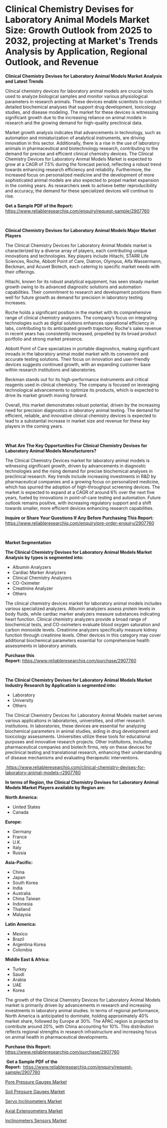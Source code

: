 <p><h1>Clinical Chemistry Devises for Laboratory Animal Models Market Size: Growth Outlook from 2025 to 2032, projecting at Market's Trends Analysis by Application, Regional Outlook, and Revenue</h1></p><p><strong>Clinical Chemistry Devises for Laboratory Animal Models Market Analysis and Latest Trends</strong></p>
<p><p>Clinical chemistry devices for laboratory animal models are crucial tools used to analyze biological samples and monitor various physiological parameters in research animals. These devices enable scientists to conduct detailed biochemical analyses that support drug development, toxicology studies, and disease modeling. The market for these devices is witnessing significant growth due to the increasing reliance on animal models in research and the growing demand for high-quality preclinical data.</p><p>Market growth analysis indicates that advancements in technology, such as automation and miniaturization of analytical instruments, are driving innovation in this sector. Additionally, there is a rise in the use of laboratory animals in pharmaceutical and biotechnology research, contributing to the demand for precise and efficient clinical chemistry devices. The Clinical Chemistry Devices for Laboratory Animal Models Market is expected to grow at a CAGR of 7.5% during the forecast period, reflecting a robust trend towards enhancing research efficiency and reliability. Furthermore, the increased focus on personalized medicine and the development of more sophisticated animal models are also expected to propel market expansion in the coming years. As researchers seek to achieve better reproducibility and accuracy, the demand for these specialized devices will continue to rise.</p></p>
<p><strong>Get a Sample PDF of the Report:&nbsp;</strong> <a href="https://www.reliableresearchiq.com/enquiry/request-sample/2907760?utm_campaign=104&utm_medium=2&utm_source=Github&utm_content=ia&utm_term=12032025&utm_id=clinical-chemistry-devises-for-laboratory-animal-models">https://www.reliableresearchiq.com/enquiry/request-sample/2907760</a></p>
<p>&nbsp;</p>
<p><strong>Clinical Chemistry Devises for Laboratory Animal Models Major Market Players</strong></p>
<p><p>The Clinical Chemistry Devices for Laboratory Animal Models market is characterized by a diverse array of players, each contributing unique innovations and technologies. Key players include Hitachi, STARR Life Sciences, Roche, Abbott Point of Care, Diatron, Olympus, Alfa Wassermann, Beckman, and Acuvet Biotech, each catering to specific market needs with their offerings.</p><p>Hitachi, known for its robust analytical equipment, has seen steady market growth owing to its advanced diagnostic solutions and automation capabilities. Their commitment to research and development positions them well for future growth as demand for precision in laboratory testing increases.</p><p>Roche holds a significant position in the market with its comprehensive range of clinical chemistry analyzers. The company’s focus on integrating technologies such as digital solutions enhances operational efficiency in labs, contributing to its anticipated growth trajectory. Roche's sales revenue in recent years has consistently increased, propelled by its broad product portfolio and strong market presence.</p><p>Abbott Point of Care specializes in portable diagnostics, making significant inroads in the laboratory animal model market with its convenient and accurate testing solutions. Their focus on innovation and user-friendly devices suggests continued growth, with an expanding customer base within research institutions and laboratories.</p><p>Beckman stands out for its high-performance instruments and critical reagents used in clinical chemistry. The company is focused on leveraging technological advancements to optimize its products, which is expected to drive its market growth moving forward.</p><p>Overall, this market demonstrates robust potential, driven by the increasing need for precision diagnostics in laboratory animal testing. The demand for efficient, reliable, and innovative clinical chemistry devices is expected to lead to a substantial increase in market size and revenue for these key players in the coming years.</p></p>
<p>&nbsp;</p>
<p><strong>What Are The Key Opportunities For Clinical Chemistry Devises for Laboratory Animal Models Manufacturers?</strong></p>
<p><p>The Clinical Chemistry Devices market for laboratory animal models is witnessing significant growth, driven by advancements in diagnostic technologies and the rising demand for precise biochemical analyses in preclinical research. Key trends include increasing investments in R&D by pharmaceutical companies and a growing focus on personalized medicine, which has spurred the adoption of high-throughput screening devices. The market is expected to expand at a CAGR of around 6% over the next five years, fueled by innovations in point-of-care testing and automation. Future outlook remains positive, with increasing regulatory support and a shift towards smaller, more efficient devices enhancing research capabilities.</p></p>
<p><strong>Inquire or Share Your Questions If Any Before Purchasing This Report:</strong> <a href="https://www.reliableresearchiq.com/enquiry/pre-order-enquiry/2907760?utm_campaign=104&utm_medium=2&utm_source=Github&utm_content=ia&utm_term=12032025&utm_id=clinical-chemistry-devises-for-laboratory-animal-models">https://www.reliableresearchiq.com/enquiry/pre-order-enquiry/2907760</a></p>
<p>&nbsp;</p>
<p><strong>Market Segmentation</strong></p>
<p><strong>The Clinical Chemistry Devises for Laboratory Animal Models Market Analysis by types is segmented into:</strong></p>
<p><ul><li>Albumin Analyzers</li><li>Cardiac Marker Analyzers</li><li>Clinical Chemistry Analyzers</li><li>CO-Oximeter</li><li>Creatinine Analyzer</li><li>Others</li></ul></p>
<p><p>The clinical chemistry devices market for laboratory animal models includes various specialized analyzers. Albumin analyzers assess protein levels in body fluids, while cardiac marker analyzers measure substances indicating heart function. Clinical chemistry analyzers provide a broad range of biochemical tests, and CO-oximeters evaluate blood oxygen saturation and carbon monoxide levels. Creatinine analyzers specifically measure kidney function through creatinine levels. Other devices in this category may cover additional biochemical parameters essential for comprehensive health assessments in laboratory animals.</p></p>
<p><strong>Purchase this Report:&nbsp;</strong><a href="https://www.reliableresearchiq.com/purchase/2907760?utm_campaign=104&utm_medium=2&utm_source=Github&utm_content=ia&utm_term=12032025&utm_id=clinical-chemistry-devises-for-laboratory-animal-models">https://www.reliableresearchiq.com/purchase/2907760</a></p>
<p>&nbsp;</p>
<p><strong>The Clinical Chemistry Devises for Laboratory Animal Models Market Industry Research by Application is segmented into:</strong></p>
<p><ul><li>Laboratory</li><li>University</li><li>Others</li></ul></p>
<p><p>The Clinical Chemistry Devices for Laboratory Animal Models market serves various applications in laboratories, universities, and other research institutions. In laboratories, these devices are essential for analyzing biochemical parameters in animal studies, aiding in drug development and toxicology assessments. Universities utilize these tools for educational purposes and innovative research projects. Other institutions, including pharmaceutical companies and biotech firms, rely on these devices for preclinical testing and translational research, enhancing their understanding of disease mechanisms and evaluating therapeutic interventions.</p></p>
<p><a href="https://www.reliableresearchiq.com/clinical-chemistry-devises-for-laboratory-animal-models-r2907760?utm_campaign=104&utm_medium=2&utm_source=Github&utm_content=ia&utm_term=12032025&utm_id=clinical-chemistry-devises-for-laboratory-animal-models">&nbsp;https://www.reliableresearchiq.com/clinical-chemistry-devises-for-laboratory-animal-models-r2907760</a></p>
<p><strong>In terms of Region, the Clinical Chemistry Devises for Laboratory Animal Models Market Players available by Region are:</strong></p>
<p>
    <p> <strong> North America: </strong>
        <ul>
            <li>United States</li>
            <li>Canada</li>
        </ul>
        </p> 
    <p> <strong> Europe: </strong>
        <ul>
            <li>Germany</li>
            <li>France</li>
            <li>U.K.</li>
            <li>Italy</li>
            <li>Russia</li>
        </ul>
        </p> 
    <p> <strong> Asia-Pacific: </strong>
        <ul>
            <li>China</li>
            <li>Japan</li>
            <li>South Korea</li>
            <li>India</li>
            <li>Australia</li>
            <li>China Taiwan</li>
            <li>Indonesia</li>
            <li>Thailand</li>
            <li>Malaysia</li>
        </ul>
        </p> 
    <p> <strong> Latin America: </strong>
        <ul>
            <li>Mexico</li>
            <li>Brazil</li>
            <li>Argentina Korea</li>
            <li>Colombia</li>
        </ul>
        </p> 
    <p> <strong> Middle East & Africa: </strong>
        <ul>
            <li>Turkey</li>
            <li>Saudi</li>
            <li>Arabia</li>
            <li>UAE</li>
            <li>Korea</li>
        </ul>
    </p>
    </p>
<p><p>The growth of the Clinical Chemistry Devices for Laboratory Animal Models market is primarily driven by advancements in research and increasing investments in laboratory animal studies. In terms of regional performance, North America is anticipated to dominate, holding approximately 40% market share, followed by Europe at 30%. The APAC region is projected to contribute around 20%, with China accounting for 10%. This distribution reflects regional strengths in research infrastructure and increasing focus on animal health in pharmaceutical developments.</p></p>
<p><strong>Purchase this Report: </strong><a href="https://www.reliableresearchiq.com/purchase/2907760?utm_campaign=104&utm_medium=2&utm_source=Github&utm_content=ia&utm_term=12032025&utm_id=clinical-chemistry-devises-for-laboratory-animal-models">https://www.reliableresearchiq.com/purchase/2907760</a></p>
<p>&nbsp;<strong>Get a Sample PDF of the Report:&nbsp;&nbsp;</strong><a href="https://www.reliableresearchiq.com/enquiry/request-sample/2907760?utm_campaign=104&utm_medium=2&utm_source=Github&utm_content=ia&utm_term=12032025&utm_id=clinical-chemistry-devises-for-laboratory-animal-models">https://www.reliableresearchiq.com/enquiry/request-sample/2907760</a></p>
<p><strong></strong></p>
<p><p><a href="https://github.com/firdwsermald/Market-Research-Report-List-1/blob/main/pore-pressure-gauges-market.md?utm_campaign=104&utm_medium=2&utm_source=Github&utm_content=ia&utm_term=12032025&utm_id=clinical-chemistry-devises-for-laboratory-animal-models">Pore Pressure Gauges Market</a></p><p><a href="https://github.com/fontshatintj/Market-Research-Report-List-1/blob/main/soil-pressure-gauges-market.md?utm_campaign=104&utm_medium=2&utm_source=Github&utm_content=ia&utm_term=12032025&utm_id=clinical-chemistry-devises-for-laboratory-animal-models">Soil Pressure Gauges Market</a></p><p><a href="https://github.com/bredevasil2q/Market-Research-Report-List-1/blob/main/servo-inclinometers-market.md?utm_campaign=104&utm_medium=2&utm_source=Github&utm_content=ia&utm_term=12032025&utm_id=clinical-chemistry-devises-for-laboratory-animal-models">Servo Inclinometers Market</a></p><p><a href="https://github.com/winjelequegt/Market-Research-Report-List-1/blob/main/axial-extensometers-market.md?utm_campaign=104&utm_medium=2&utm_source=Github&utm_content=ia&utm_term=12032025&utm_id=clinical-chemistry-devises-for-laboratory-animal-models">Axial Extensometers Market</a></p><p><a href="https://github.com/nedzazollo74/Market-Research-Report-List-1/blob/main/inclinometers-sensors-market.md?utm_campaign=104&utm_medium=2&utm_source=Github&utm_content=ia&utm_term=12032025&utm_id=clinical-chemistry-devises-for-laboratory-animal-models">Inclinometers Sensors Market</a></p></p>